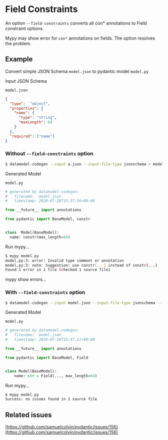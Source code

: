 # Field Constraints

An option `--field-constraints` converts all con* annotations to Field constraint options.


Mypy may show error for `con*` annotations on fields.
The option resolves the problem.


## Example
Convert simple JSON Schema `model.json` to pydantic model `model.py`
 
Input JSON Schema

`model.json`
```json
{
  "type":  "object",
  "properties": {
    "name": {
      "type": "string",
      "maxLength": 64
    }
  },
  "required": ["name"]
}
```

### Without `--field-constraints` option
 
```bash
$ datamodel-codegen --input a.json --input-file-type jsonschema > model.py 
```

Generated Model

`model.py` 
```python
# generated by datamodel-codegen:
#   filename:  model.json
#   timestamp: 2020-07-20T15:37:56+00:00

from __future__ import annotations

from pydantic import BaseModel, constr


class  Model(BaseModel):
  name: constr(max_length=64)
```

Run mypy...
```bash
$ mypy model.py 
model.py:3: error: Invalid type comment or annotation
model.py:3: note: Suggestion: use constr[...] instead of constr(...)
Found 1 error in 1 file (checked 1 source file)
```
mypy show errors...



### With `--field-constraints` option

```bash
$ datamodel-codegen --input model.json --input-file-type jsonschema --field-constraints > model.py 
```

Generated Model

`model.py` 
```python
# generated by datamodel-codegen:
#   filename:  model.json
#   timestamp: 2020-07-20T15:47:21+00:00

from __future__ import annotations

from pydantic import BaseModel, Field


class Model(BaseModel):
    name: str = Field(..., max_length=64)
```

Run mypy...
```bash
$ mypy model.py 
Success: no issues found in 1 source file
```

## Related issues
[https://github.com/samuelcolvin/pydantic/issues/156](https://github.com/samuelcolvin/pydantic/issues/156)
